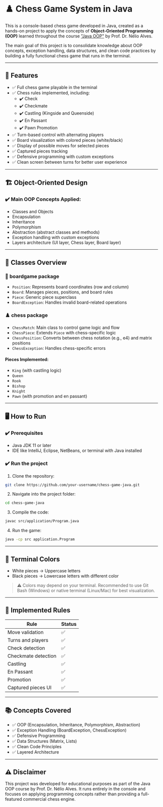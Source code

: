 
# ♟️ Chess Game System in Java

This is a console-based chess game developed in Java, created as a hands-on project to apply the concepts of **Object-Oriented Programming (OOP)** learned throughout the course ["Java OOP"](http://educandoweb.com.br) by Prof. Dr. Nélio Alves.

The main goal of this project is to consolidate knowledge about OOP concepts, exception handling, data structures, and clean code practices by building a fully functional chess game that runs in the terminal.

---

## 🚀 Features

- ✅ Full chess game playable in the terminal  
- ✅ Chess rules implemented, including:
  - ✔️ Check  
  - ✔️ Checkmate  
  - ✔️ Castling (Kingside and Queenside)  
  - ✔️ En Passant  
  - ✔️ Pawn Promotion  
- ✅ Turn-based control with alternating players  
- ✅ Board visualization with colored pieces (white/black)  
- ✅ Display of possible moves for selected pieces  
- ✅ Captured pieces tracking  
- ✅ Defensive programming with custom exceptions  
- ✅ Clean screen between turns for better user experience  

---

## 🏗️ Object-Oriented Design

### ✔️ Main OOP Concepts Applied:
- Classes and Objects  
- Encapsulation  
- Inheritance  
- Polymorphism  
- Abstraction (abstract classes and methods)  
- Exception handling with custom exceptions  
- Layers architecture (UI layer, Chess layer, Board layer)  

---

## 🎯 Classes Overview

### 📄 **boardgame package**
- `Position`: Represents board coordinates (row and column)  
- `Board`: Manages pieces, positions, and board rules  
- `Piece`: Generic piece superclass  
- `BoardException`: Handles invalid board-related operations  

### ♟️ **chess package**
- `ChessMatch`: Main class to control game logic and flow  
- `ChessPiece`: Extends `Piece` with chess-specific logic  
- `ChessPosition`: Converts between chess notation (e.g., e4) and matrix positions  
- `ChessException`: Handles chess-specific errors  

#### Pieces Implemented:
- `King` (with castling logic)  
- `Queen`  
- `Rook`  
- `Bishop`  
- `Knight`  
- `Pawn` (with promotion and en passant)  

---

## 🖥️ How to Run

### ✔️ Prerequisites
- Java JDK 11 or later  
- IDE like IntelliJ, Eclipse, NetBeans, or terminal with Java installed  

### ✔️ Run the project
1. Clone the repository:  
```bash
git clone https://github.com/your-username/chess-game-java.git
```

2. Navigate into the project folder:  
```bash
cd chess-game-java
```

3. Compile the code:  
```bash
javac src/application/Program.java
```

4. Run the game:  
```bash
java -cp src application.Program
```

---

## 🎨 Terminal Colors

- White pieces → Uppercase letters  
- Black pieces → Lowercase letters with different color  

> ⚠️ Colors may depend on your terminal. Recommended to use Git Bash (Windows) or native terminal (Linux/Mac) for best visualization.

---

## 🚧 Implemented Rules

| Rule               | Status |
|--------------------|--------|
| Move validation    | ✅      |
| Turns and players  | ✅      |
| Check detection    | ✅      |
| Checkmate detection| ✅      |
| Castling           | ✅      |
| En Passant         | ✅      |
| Promotion          | ✅      |
| Captured pieces UI | ✅      |

---

## 📚 Concepts Covered

- ✅ OOP (Encapsulation, Inheritance, Polymorphism, Abstraction)  
- ✅ Exception Handling (BoardException, ChessException)  
- ✅ Defensive Programming  
- ✅ Data Structures (Matrix, Lists)  
- ✅ Clean Code Principles  
- ✅ Layered Architecture  

---

## ⚠️ Disclaimer

This project was developed for educational purposes as part of the Java OOP course by Prof. Dr. Nélio Alves. It runs entirely in the console and focuses on applying programming concepts rather than providing a full-featured commercial chess engine.

